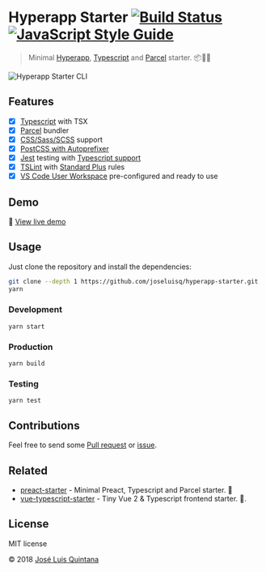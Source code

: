 # Hyperapp Starter [![Build Status](https://travis-ci.org/joseluisq/hyperapp-starter.svg?branch=master)](https://travis-ci.org/joseluisq/hyperapp-starter) [![JavaScript Style Guide](https://img.shields.io/badge/code_style-standard-brightgreen.svg)](https://standardjs.com)

> Minimal [Hyperapp](https://hyperapp.js.org), [Typescript](https://www.typescriptlang.org/) and [Parcel](https://en.parceljs.org) starter. :package::rocket::tada:

![Hyperapp Starter CLI](https://user-images.githubusercontent.com/1700322/43285644-db442eb2-911f-11e8-8853-0b9fbee6b4b6.png)

## Features

- [x] [Typescript](https://www.typescriptlang.org/) with TSX
- [x] [Parcel](https://github.com/parcel-bundler/parcel) bundler
- [x] [CSS/Sass/SCSS](https://github.com/sass/node-sass) support
- [x] [PostCSS with Autoprefixer](https://github.com/postcss/autoprefixer)
- [x] [Jest](http://jestjs.io/) testing with [Typescript support](https://github.com/kulshekhar/ts-jest)
- [x] [TSLint](https://github.com/palantir/tslint) with [Standard Plus](https://github.com/joseluisq/tslint-config-standard-plus) rules
- [x] [VS Code User Workspace](https://code.visualstudio.com/docs/getstarted/settings) pre-configured and ready to use

## Demo
:rocket: [View live demo](https://codesandbox.io/s/o7xpqr69x5)

## Usage

Just clone the repository and install the dependencies:

```sh
git clone --depth 1 https://github.com/joseluisq/hyperapp-starter.git
yarn
```

### Development

```
yarn start
```

### Production

```
yarn build
```

### Testing

```
yarn test
```

## Contributions

Feel free to send some [Pull request](https://github.com/joseluisq/hyperapp-starter/pulls) or [issue](https://github.com/joseluisq/hyperapp-starter/issues).

## Related

- [preact-starter](https://github.com/joseluisq/preact-starter) - Minimal Preact, Typescript and Parcel starter. :rocket:
- [vue-typescript-starter](https://github.com/joseluisq/vue-typescript-starter) - Tiny Vue 2 & Typescript frontend starter. :rocket:.

## License
MIT license

© 2018 [José Luis Quintana](http://git.io/joseluisq)

